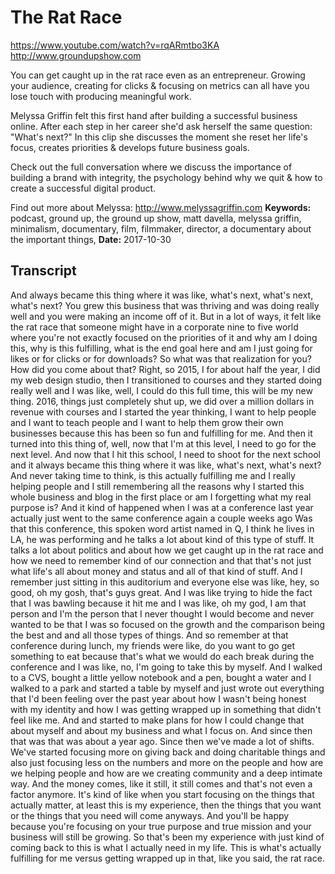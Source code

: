 # The Rat Race
https://www.youtube.com/watch?v=rqARmtbo3KA
http://www.groundupshow.com

You can get caught up in the rat race even as an entrepreneur. Growing your audience, creating for clicks & focusing on metrics can all have you lose touch with producing meaningful work.

Melyssa Griffin​ felt this first hand after building a successful business online. After each step in her career she'd ask herself the same question: "What's next?" In this clip she discusses the moment she reset her life's focus, creates priorities & develops future business goals.

Check out the full conversation where we discuss the importance of building a brand with integrity, the psychology behind why we quit & how to create a successful digital product.

Find out more about Melyssa:  http://www.melyssagriffin.com
**Keywords:** podcast, ground up, the ground up show, matt davella, melyssa griffin, minimalism, documentary, film, filmmaker, director, a documentary about the important things, 
**Date:** 2017-10-30

## Transcript
 And always became this thing where it was like, what's next, what's next, what's next? You grew this business that was thriving and was doing really well and you were making an income off of it. But in a lot of ways, it felt like the rat race that someone might have in a corporate nine to five world where you're not exactly focused on the priorities of it and why am I doing this, why is this fulfilling, what is the end goal here and am I just going for likes or for clicks or for downloads? So what was that realization for you? How did you come about that? Right, so 2015, I for about half the year, I did my web design studio, then I transitioned to courses and they started doing really well and I was like, well, I could do this full time, this will be my new thing. 2016, things just completely shut up, we did over a million dollars in revenue with courses and I started the year thinking, I want to help people and I want to teach people and I want to help them grow their own businesses because this has been so fun and fulfilling for me. And then it turned into this thing of, well, now that I'm at this level, I need to go for the next level. And now that I hit this school, I need to shoot for the next school and it always became this thing where it was like, what's next, what's next? And never taking time to think, is this actually fulfilling me and I really helping people and I still remembering all the reasons why I started this whole business and blog in the first place or am I forgetting what my real purpose is? And it kind of happened when I was at a conference last year actually just went to the same conference again a couple weeks ago Was that this conference, this spoken word artist named in Q, I think he lives in LA, he was performing and he talks a lot about kind of this type of stuff. It talks a lot about politics and about how we get caught up in the rat race and how we need to remember kind of our connection and that that's not just what life's all about money and status and all of that kind of stuff. And I remember just sitting in this auditorium and everyone else was like, hey, so good, oh my gosh, that's guys great. And I was like trying to hide the fact that I was bawling because it hit me and I was like, oh my god, I am that person and I'm the person that I never thought I would become and never wanted to be that I was so focused on the growth and the comparison being the best and and all those types of things. And so remember at that conference during lunch, my friends were like, do you want to go get something to eat because that's what we would do each break during the conference and I was like, no, I'm going to take this by myself. And I walked to a CVS, bought a little yellow notebook and a pen, bought a water and I walked to a park and started a table by myself and just wrote out everything that I'd been feeling over the past year about how I wasn't being honest with my identity and how I was getting wrapped up in something that didn't feel like me. And and started to make plans for how I could change that about myself and about my business and what I focus on. And since then that was that was about a year ago. Since then we've made a lot of shifts. We've started focusing more on giving back and doing charitable things and also just focusing less on the numbers and more on the people and how are we helping people and how are we creating community and a deep intimate way. And the money comes, like it still, it still comes and that's not even a factor anymore. It's kind of like when you start focusing on the things that actually matter, at least this is my experience, then the things that you want or the things that you need will come anyways. And you'll be happy because you're focusing on your true purpose and true mission and your business will still be growing. So that's been my experience with just kind of coming back to this is what I actually need in my life. This is what's actually fulfilling for me versus getting wrapped up in that, like you said, the rat race.
